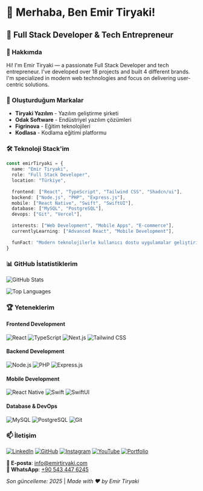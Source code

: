 # 👋 Merhaba, Ben Emir Tiryaki!

## 🚀 Full Stack Developer & Tech Entrepreneur


### 🎯 Hakkımda

Hi! I'm Emir Tiryaki — a passionate Full Stack Developer and tech entrepreneur. I've developed over 18 projects and built 4 different brands. I'm specialized in modern web technologies and focus on delivering user-centric solutions.


### 🏢 Oluşturduğum Markalar

- **Tiryaki Yazılım** - Yazılım geliştirme şirketi
- **Odak Software** - Endüstriyel yazılım çözümleri  
- **Figrinova** - Eğitim teknolojileri
- **Kodlasa** - Kodlama eğitimi platformu

### 🛠️ Teknoloji Stack'im

```typescript
const emirTiryaki = {
  name: "Emir Tiryaki",
  role: "Full Stack Developer",
  location: "Türkiye",
  
  frontend: ["React", "TypeScript", "Tailwind CSS", "Shadcn/ui"],
  backend: ["Node.js", "PHP", "Express.js"],
  mobile: ["React Native", "Swift", "SwiftUI"],
  database: ["MySQL", "PostgreSQL"],
  devops: ["Git", "Vercel"],
  
  interests: ["Web Development", "Mobile Apps", "E-commerce"],
  currentlyLearning: ["Advanced React", "Mobile Development"],
  
  funFact: "Modern teknolojilerle kullanıcı dostu uygulamalar geliştiriyorum! 🚀"
}
```

### 📊 GitHub İstatistiklerim

![GitHub Stats](https://github-readme-stats.vercel.app/api?username=emirirr&show_icons=true&theme=radical&hide_border=true&bg_color=0D1117&title_color=58A6FF&text_color=FFFFFF&icon_color=58A6FF)

![Top Languages](https://github-readme-stats.vercel.app/api/top-langs/?username=emirirr&layout=compact&theme=radical&hide_border=true&bg_color=0D1117&title_color=58A6FF&text_color=FFFFFF)



### 🏆 Yeteneklerim

#### Frontend Development
![React](https://img.shields.io/badge/React-20232A?style=for-the-badge&logo=react&logoColor=61DAFB)
![TypeScript](https://img.shields.io/badge/TypeScript-007ACC?style=for-the-badge&logo=typescript&logoColor=white)
![Next.js](https://img.shields.io/badge/Next.js-000000?style=for-the-badge&logo=next.js&logoColor=white)
![Tailwind CSS](https://img.shields.io/badge/Tailwind_CSS-38B2AC?style=for-the-badge&logo=tailwind-css&logoColor=white)

#### Backend Development
![Node.js](https://img.shields.io/badge/Node.js-43853D?style=for-the-badge&logo=node.js&logoColor=white)
![PHP](https://img.shields.io/badge/PHP-777BB4?style=for-the-badge&logo=php&logoColor=white)
![Express.js](https://img.shields.io/badge/Express.js-000000?style=for-the-badge&logo=express&logoColor=white)

#### Mobile Development
![React Native](https://img.shields.io/badge/React_Native-20232A?style=for-the-badge&logo=react&logoColor=61DAFB)
![Swift](https://img.shields.io/badge/Swift-FA7343?style=for-the-badge&logo=swift&logoColor=white)
![SwiftUI](https://img.shields.io/badge/SwiftUI-000000?style=for-the-badge&logo=swift&logoColor=white)

#### Database & DevOps
![MySQL](https://img.shields.io/badge/MySQL-4479A1?style=for-the-badge&logo=mysql&logoColor=white)
![PostgreSQL](https://img.shields.io/badge/PostgreSQL-316192?style=for-the-badge&logo=postgresql&logoColor=white)
![Git](https://img.shields.io/badge/Git-F05032?style=for-the-badge&logo=git&logoColor=white)





### 📫 İletişim

[![LinkedIn](https://img.shields.io/badge/LinkedIn-0077B5?style=for-the-badge&logo=linkedin&logoColor=white)](https://www.linkedin.com/in/emir-tiryaki/)
[![GitHub](https://img.shields.io/badge/GitHub-100000?style=for-the-badge&logo=github&logoColor=white)](https://github.com/emirirr)
[![Instagram](https://img.shields.io/badge/Instagram-E4405F?style=for-the-badge&logo=instagram&logoColor=white)](https://instagram.com/emir.tsx)
[![YouTube](https://img.shields.io/badge/YouTube-FF0000?style=for-the-badge&logo=youtube&logoColor=white)](https://youtube.com/@emirtiryaki)
[![Portfolio](https://img.shields.io/badge/Portfolio-000000?style=for-the-badge&logo=About.me&logoColor=white)](https://emirtiryaki.com)

**📧 E-posta**: info@emirtiryaki.com  
**📱 WhatsApp**: [+90 543 447 6245](https://wa.me/905434476245)





*Son güncelleme: 2025* | *Made with ❤️ by Emir Tiryaki* 
